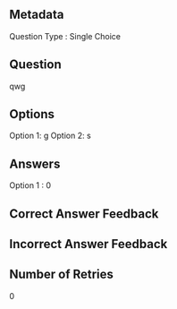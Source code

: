 ## Metadata
Question Type : Single Choice

## Question
qwg

## Options
Option 1: g
Option 2: s

## Answers
Option 1 : 0

## Correct Answer Feedback


## Incorrect Answer Feedback


## Number of Retries
0


